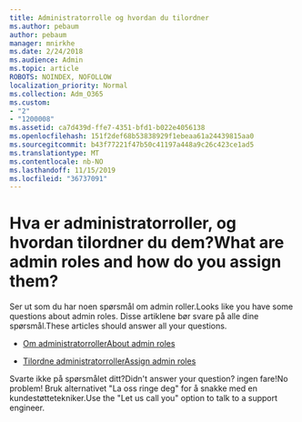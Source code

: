 ```yaml
---
title: Administratorrolle og hvordan du tilordner
ms.author: pebaum
author: pebaum
manager: mnirkhe
ms.date: 2/24/2018
ms.audience: Admin
ms.topic: article
ROBOTS: NOINDEX, NOFOLLOW
localization_priority: Normal
ms.collection: Adm_O365
ms.custom:
- "2"
- "1200008"
ms.assetid: ca7d439d-ffe7-4351-bfd1-b022e4056138
ms.openlocfilehash: 151f2def68b53838929f1ebeaa61a24439815aa0
ms.sourcegitcommit: b43f77221f47b50c41197a448a9c26c423ce1ad5
ms.translationtype: MT
ms.contentlocale: nb-NO
ms.lasthandoff: 11/15/2019
ms.locfileid: "36737091"
---
```

# <a name="what-are-admin-roles-and-how-do-you-assign-them"></a><span data-ttu-id="3c355-102">Hva er administratorroller, og hvordan tilordner du dem?</span><span class="sxs-lookup"><span data-stu-id="3c355-102">What are admin roles and how do you assign them?</span></span>

<span data-ttu-id="3c355-103">Ser ut som du har noen spørsmål om admin roller.</span><span class="sxs-lookup"><span data-stu-id="3c355-103">Looks like you have some questions about admin roles.</span></span> <span data-ttu-id="3c355-104">Disse artiklene bør svare på alle dine spørsmål.</span><span class="sxs-lookup"><span data-stu-id="3c355-104">These articles should answer all your questions.</span></span>
  
- [<span data-ttu-id="3c355-105">Om administratorroller</span><span class="sxs-lookup"><span data-stu-id="3c355-105">About admin roles</span></span>](https://docs.microsoft.com/office365/admin/add-users/about-admin-roles)

- [<span data-ttu-id="3c355-106">Tilordne administratorroller</span><span class="sxs-lookup"><span data-stu-id="3c355-106">Assign admin roles</span></span>](https://docs.microsoft.com/office365/admin/add-users/assign-admin-roles)

<span data-ttu-id="3c355-107">Svarte ikke på spørsmålet ditt?</span><span class="sxs-lookup"><span data-stu-id="3c355-107">Didn't answer your question?</span></span> <span data-ttu-id="3c355-108">ingen fare!</span><span class="sxs-lookup"><span data-stu-id="3c355-108">No problem!</span></span> <span data-ttu-id="3c355-109">Bruk alternativet "La oss ringe deg" for å snakke med en kundestøttetekniker.</span><span class="sxs-lookup"><span data-stu-id="3c355-109">Use the "Let us call you" option to talk to a support engineer.</span></span>
  